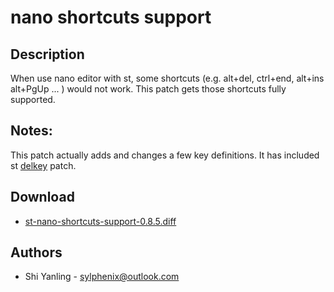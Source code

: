 nano shortcuts support
======

Description
-----------
When use nano editor with st, some shortcuts (e.g. alt+del, ctrl+end, alt+ins
alt+PgUp ... ) would not work. This patch gets those shortcuts fully supported. 

Notes:
------
This patch actually adds and changes a few key definitions. It has included
st [delkey](/patches/delkey) patch.

Download
--------
* [st-nano-shortcuts-support-0.8.5.diff](st-nano-shortcuts-support-0.8.5.diff)

Authors
-------
* Shi Yanling - <sylphenix@outlook.com>
